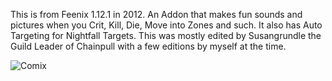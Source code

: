 This is from Feenix 1.12.1 in 2012. An Addon that makes fun sounds and pictures when you Crit, Kill, Die, Move into Zones and such. It also has Auto Targeting for Nightfall Targets. 
This was mostly edited by Susangrundle the Guild Leader of Chainpull with a few editions by myself at the time. 


![Comix](https://github.com/user-attachments/assets/f11cfe27-acb3-4832-a86a-867ec29c1e1d)

